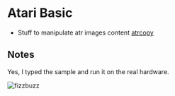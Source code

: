 Atari Basic
===========

* Stuff to manipulate atr images content [atrcopy](https://github.com/robmcmullen/atrcopy "atrcopy@github")

Notes
-----
Yes, I typed the sample and run it on the real hardware. 
 
![fizzbuzz](fizzbuzz.gif)